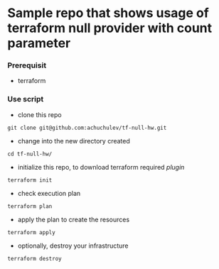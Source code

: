 # Sample repo that shows usage of terraform null provider with count parameter

### Prerequisit

* terraform

### Use script

* clone this repo
```
git clone git@github.com:achuchulev/tf-null-hw.git
```

* change into the new directory created 
```
cd tf-null-hw/
```

* initialize this repo, to download terraform required *plugin*
```
terraform init
```

* check execution plan
 ```
 terraform plan
 ```
 
* apply the plan to create the resources 
```
terraform apply
```

* optionally, destroy your infrastructure
```
terraform destroy
```
